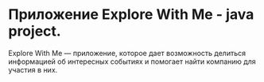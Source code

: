 # Приложение Explore With Me - java project.
Explore With Me — приложение, которое дает возможность делиться информацией об интересных событиях
и помогает найти компанию для участия в них.
